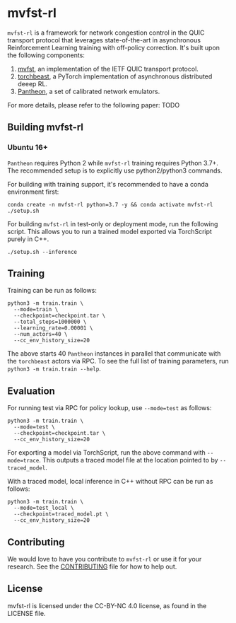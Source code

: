 # mvfst-rl
`mvfst-rl` is a framework for network congestion control in the QUIC transport protocol that leverages state-of-the-art in asynchronous Reinforcement Learning training with off-policy correction. It's built upon the following components:
1. [mvfst](https://github.com/facebookincubator/mvfst), an implementation of the IETF QUIC transport protocol.
2. [torchbeast](https://github.com/facebookresearch/torchbeast), a PyTorch implementation of asynchronous distributed deeep RL.
3. [Pantheon](https://github.com/StanfordSNR/pantheon), a set of calibrated network emulators.

For more details, please refer to the following paper: TODO

## Building mvfst-rl

### Ubuntu 16+

`Pantheon` requires Python 2 while `mvfst-rl` training requires Python 3.7+. The recommended setup is to explicitly use python2/python3 commands.

For building with training support, it's recommended to have a conda environment first:
```
conda create -n mvfst-rl python=3.7 -y && conda activate mvfst-rl
./setup.sh
```

For building `mvfst-rl` in test-only or deployment mode, run the following script. This allows you to run a trained model exported via TorchScript purely in C++.
```
./setup.sh --inference
```

## Training
Training can be run as follows:
```
python3 -m train.train \
  --mode=train \
  --checkpoint=checkpoint.tar \
  --total_steps=1000000 \
  --learning_rate=0.00001 \
  --num_actors=40 \
  --cc_env_history_size=20
```

The above starts 40 `Pantheon` instances in parallel that communicate with the `torchbeast` actors via RPC. To see the full list of training parameters, run `python3 -m train.train --help`.

## Evaluation

For running test via RPC for policy lookup, use `--mode=test` as follows:
```
python3 -m train.train \
  --mode=test \
  --checkpoint=checkpoint.tar \
  --cc_env_history_size=20
```

For exporting a model via TorchScript, run the above command with `--mode=trace`. This outputs a traced model file at the location pointed to by `--traced_model`.

With a traced model, local inference in C++ without RPC can be run as follows:
```
python3 -m train.train \
  --mode=test_local \
  --checkpoint=traced_model.pt \
  --cc_env_history_size=20
```

## Contributing
We would love to have you contribute to `mvfst-rl` or use it for your research. See the [CONTRIBUTING](CONTRIBUTING.md) file for how to help out.

## License
mvfst-rl is licensed under the CC-BY-NC 4.0 license, as found in the LICENSE file.
